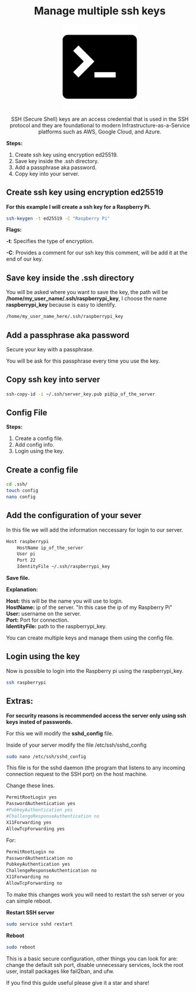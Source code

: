 <h1 align='center'>Manage multiple ssh keys</h1>

<div align='center'>
    <img src="./assets/terminal-logo.png" alt="teminal logo" width="200"/>
</div>

<p align="center">SSH (Secure Shell) keys are an access credential that is used in the SSH protocol and they 
are foundational to modern Infrastructure-as-a-Service platforms such as AWS, Google Cloud, and Azure.</p>


**Steps:**

1. Create ssh key using encryption ed25519.
2. Save key inside the .ssh directory.
3. Add a passphrase aka password.
4. Copy key into your server.

## Create ssh key using encryption ed25519

**For this example I will create a ssh key for a Raspberry Pi.**

```bash
ssh-keygen -t ed25519 -C "Raspberry Pi"
```

**Flags:**

**-t**: Specifies the type of encryption.

**-C**: Provides a comment for our ssh key this comment, will be add it at the end of our key.

## Save key inside the .ssh directory

You will be asked where you want to save the key, the path will be **/home/my_user_name/.ssh/raspberrypi_key**, I choose the name **raspberrypi_key** because is easy to identify.

```bash
/home/my_user_name_here/.ssh/raspberrypi_key
```

## Add a passphrase aka password

Secure your key with a passphrase.

You will be ask for this passphrase every time you use the key.

## Copy ssh key into server

```bash
ssh-copy-id -i ~/.ssh/server_key.pub pi@ip_of_the_server
```

## Config File

**Steps:**
1. Create a config file.
2. Add config info.
4. Login using the key.

## Create a config file


```bash
cd .ssh/
touch config
nano config
```

## Add the configuration of your sever

In this file we will add the information neccessary for login to our server.

```bash
Host raspberrypi
    HostName ip_of_the_server
    User pi
    Port 22
    IdentityFile ~/.ssh/raspberrypi_key
```


**Save file.**


**Explanation:**

**Host:** this will be the name you will use to login.  
**HostName:** ip of the server. "In this case the ip of my Raspberry Pi"  
**User:** username on the server.  
**Port:** Port for connection.  
**IdentityFile:** path to the raspberrypi_key.  


You can create multiple keys and manage them using the config file.

## Login using the key

Now is possible to login into the Raspberry pi using the raspberrypi_key.

```bash
ssh raspberrypi
```
## Extras:

**For security reasons is recommended access the server only using ssh keys insted of passwords.**

For this we will modify the **sshd_config** file.

Inside of your server modify the file /etc/ssh/sshd_config

```bash
sudo nano /etc/ssh/sshd_config
```

This file is for the sshd daemon (the program that listens to any incoming connection request to the SSH port) on the host machine.

Change these lines.

```bash
PermitRootLogin yes  
PasswordAuthentication yes
#PubkeyAuthentication yes
#ChallengeResponseAuthentication no
X11Forwarding yes 
AllowTcpForwarding yes
```

For:

```bash
PermitRootLogin no
PasswordAuthentication no
PubkeyAuthentication yes
ChallengeResponseAuthentication no
X11Forwarding no 
AllowTcpForwarding no 
```

To make this changes work you will need to restart the ssh server or you can simple reboot.

**Restart SSH server**

```bash
sudo service sshd restart
```

**Reboot**

```bash
sudo reboot
```

This is a basic secure configuration, other things you can look for are: change the default ssh port, disable unnecessary services, lock the root user, install packages like fail2ban, and ufw.

<p>If you find this guide useful please give it a star and share!</p>
